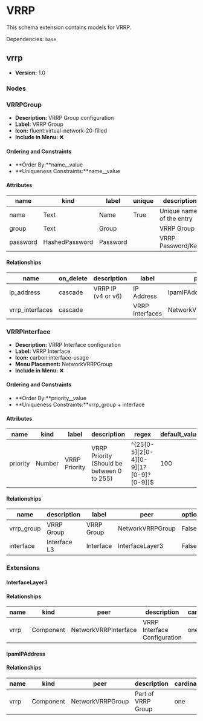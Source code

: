 # VRRP

This schema extension contains models for VRRP.

Dependencies: `base`

## vrrp

- **Version:** 1.0

### Nodes

### VRRPGroup

- **Description:** VRRP Group configuration
- **Label:** VRRP Group
- **Icon:** fluent:virtual-network-20-filled
- **Include in Menu:** ❌

#### Ordering and Constraints

- **Order By:**name__value
- **Uniqueness Constraints:**name__value

#### Attributes

| name | kind | label | unique | description | order_weight | optional |
| ---- | ---- | ----- | ------ | ----------- | ------------ | -------- |
| name | Text | Name | True | Unique name of the entry | 1000 |  |
| group | Text | Group |  | VRRP Group | 1100 |  |
| password | HashedPassword | Password |  | VRRP Password/Key | 1400 | True |

#### Relationships

| name | on_delete | description | label | peer | optional | cardinality | kind | order_weight |
| ---- | --------- | ----------- | ----- | ---- | -------- | ----------- | ---- | ------------ |
| ip\_address | cascade | VRRP IP \(v4 or v6\) | IP Address | IpamIPAddress | True | many | Attribute | 1200 |
| vrrp\_interfaces | cascade |  | VRRP Interfaces | NetworkVRRPInterface |  | many | Component | 1300 |

### VRRPInterface

- **Description:** VRRP Interface configuration
- **Label:** VRRP Interface
- **Icon:** carbon:interface-usage
- **Menu Placement:** NetworkVRRPGroup
- **Include in Menu:** ❌

#### Ordering and Constraints

- **Order By:**priority__value
- **Uniqueness Constraints:**vrrp_group + interface

#### Attributes

| name | kind | label | description | regex | default_value | order_weight |
| ---- | ---- | ----- | ----------- | ----- | ------------- | ------------ |
| priority | Number | VRRP Priority | VRRP Priority \(Should be between 0 to 255\) | ^\(25\[0\-5\]\|2\[0\-4\]\[0\-9\]\|1?\[0\-9\]?\[0\-9\]\)\$ | 100 | 1100 |

#### Relationships

| name | description | label | peer | optional | cardinality | kind | order_weight |
| ---- | ----------- | ----- | ---- | -------- | ----------- | ---- | ------------ |
| vrrp\_group | VRRP Group | VRRP Group | NetworkVRRPGroup | False | one | Attribute | 1200 |
| interface | Interface L3 | Interface | InterfaceLayer3 | False | one | Attribute | 1300 |

### Extensions

#### InterfaceLayer3

#### Relationships

| name | kind | peer | description | cardinality | label | order_weight |
| ---- | ---- | ---- | ----------- | ----------- | ----- | ------------ |
| vrrp | Component | NetworkVRRPInterface | VRRP Interface Configuration | one | VRRP | 1500 |

#### IpamIPAddress

#### Relationships

| name | kind | peer | description | cardinality | label | order_weight |
| ---- | ---- | ---- | ----------- | ----------- | ----- | ------------ |
| vrrp | Component | NetworkVRRPGroup | Part of VRRP Group | one | VRRP Group | 1600 |
